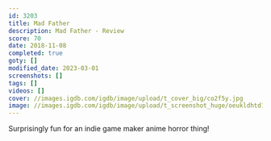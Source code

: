 ```yaml
---
id: 3203
title: Mad Father
description: Mad Father - Review
score: 70
date: 2018-11-08
completed: true
goty: []
modified_date: 2023-03-01
screenshots: []
tags: []
videos: []
cover: //images.igdb.com/igdb/image/upload/t_cover_big/co2f5y.jpg
image: //images.igdb.com/igdb/image/upload/t_screenshot_huge/oeukldhtd1z9dllynluq.jpg
---
```

Surprisingly fun for an indie game maker anime horror thing!